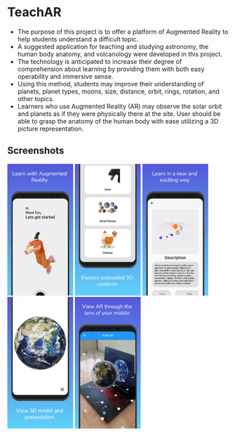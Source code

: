 # TeachAR

- The purpose of this project is to offer a platform of Augmented Reality to help students understand a difficult topic.
- A suggested application for teaching and studying astronomy, the human body anatomy, and volcanology were developed in this project.
- The technology is anticipated to increase their degree of comprehension about learning by providing them with both easy operability and immersive sense.
- Using this method, students may improve their understanding of planets, planet types, moons, size, distance, orbit, rings, rotation, and other topics.
- Learners who use Augmented Reality (AR) may observe the solar orbit and planets as if they were physically there at the site. User should be able to grasp the anatomy of the human body with ease utilizing a 3D picture representation.

## Screenshots
<p float="left">
<img src="Screenshots/1_WelcomeScreen.png"  width="150"/>
<img src="Screenshots/2_Menu.png"  width="150"/>
<img src="Screenshots/3_Info.png"  width="150"/>
<img src="Screenshots/4_ViewIn3D.png"  width="150"/>
<img src="Screenshots/5_ViewInAR.png"  width="150"/>
</p>
